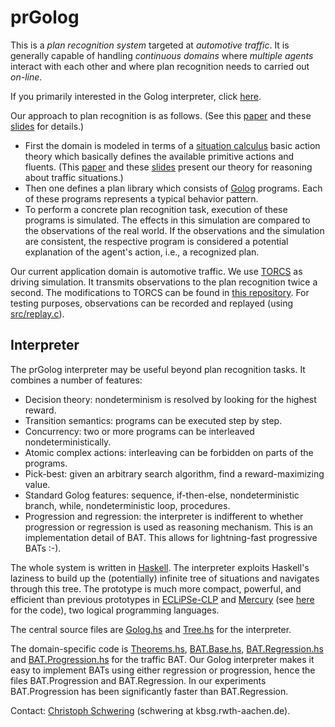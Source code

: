 prGolog
=======

This is a *plan recognition system* targeted at *automotive traffic*.
It is generally capable of handling *continuous domains* where *multiple agents*
interact with each other and where plan recognition needs to carried out
*on-line*.

If you primarily interested in the Golog interpreter, click
[here][GologInterpreter].

Our approach to plan recognition is as follows.
(See this [paper][CogRob-2012] and these [slides][CogRob-2012-slides] for
details.)

* First the domain is modeled in terms of a [situation calculus][SitCalc] basic
  action theory which basically defines the available primitive actions and
  fluents.
  (This [paper][Commonsense-2013] and these [slides][Commonsense-2013-slides]
  present our theory for reasoning about traffic situations.)
* Then one defines a plan library which consists of [Golog][Golog] programs.
  Each of these programs represents a typical behavior pattern.
* To perform a concrete plan recognition task, execution of these programs is
  simulated.
  The effects in this simulation are compared to the observations of the real
  world.
  If the observations and the simulation are consistent, the respective program
  is considered a potential explanation of the agent's action, i.e., a
  recognized plan.

Our current application domain is automotive traffic.
We use [TORCS][TORCS] as driving simulation.
It transmits observations to the plan recognition twice a second.
The modifications to TORCS can be found in [this repository][TORCS-robots].
For testing purposes, observations can be recorded and replayed (using
[src/replay.c](src/replay.c)).


Interpreter
-----------

The prGolog interpreter may be useful beyond plan recognition tasks.
It combines a number of features:

* Decision theory: nondeterminism is resolved by looking for the highest reward.
* Transition semantics: programs can be executed step by step.
* Concurrency: two or more programs can be interleaved nondeterministically.
* Atomic complex actions: interleaving can be forbidden on parts of the
  programs.
* Pick-best: given an arbitrary search algorithm, find a reward-maximizing
  value.
* Standard Golog features: sequence, if-then-else, nondeterministic branch,
  while, nondeterministic loop, procedures.
* Progression and regression: the interpreter is indifferent to whether
  progression or regression is used as reasoning mechanism.
  This is an implementation detail of BAT.
  This allows for lightning-fast progressive BATs :-).

The whole system is written in [Haskell][Haskell].
The interpreter exploits Haskell's laziness to build up the (potentially)
infinite tree of situations and navigates through this tree.
The prototype is much more compact, powerful, and efficient than previous
prototypes in [ECLiPSe-CLP][ECLiPSe] and [Mercury][Mercury] (see
[here][prGolog-old] for the code), two logical programming languages.

The central source files are [Golog.hs](src/Interpreter/Golog.hs) and
[Tree.hs](src/Interpreter/Tree.hs) for the interpreter.

The domain-specific code is
[Theorems.hs](src/RSTC/Theorems.hs),
[BAT.Base.hs](src/RSTC/BAT/Base.hs),
[BAT.Regression.hs](src/RSTC/BAT/Regression.hs) and
[BAT.Progression.hs](src/RSTC/BAT/Progression.hs) for the traffic BAT.
Our Golog interpreter makes it easy to implement BATs using either regression
or progression, hence the files BAT.Progression and BAT.Regression.
In our experiments BAT.Progression has been significantly faster than
BAT.Regression.

Contact: [Christoph Schwering][Schwering] (schwering at kbsg.rwth-aachen.de).


[GologInterpreter]: #interpreter
[SitCalc]: http://en.wikipedia.org/wiki/Situation_calculus
[Golog]: http://www.cs.toronto.edu/cogrobo/main/
[CogRob-2012]: http://www-kbsg.informatik.rwth-aachen.de/~schwering/CogRob-2012/paper.pdf
[CogRob-2012-slides]: http://www-kbsg.informatik.rwth-aachen.de/~schwering/CogRob-2012/slides.html
[Commonsense-2013]: http://www-kbsg.informatik.rwth-aachen.de/~schwering/Commonsense-2013/paper.pdf
[Commonsense-2013-slides]: http://www-kbsg.informatik.rwth-aachen.de/~schwering/Commonsense-2013/slides.html
[Schwering]: http://www.kbsg.rwth-aachen.de/~schwering/
[Haskell]: http://www.haskell.org/
[ECLiPSe]: http://www.eclipseclp.org/
[Mercury]: http://www.mercurylang.org/
[TORCS]: http://torcs.sourceforge.net/
[TORCS-robots]: https://github.com/schwering/torcs-drivers
[prGolog-old]: https://github.com/schwering/prgolog-old

